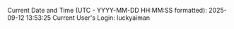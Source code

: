 Current Date and Time (UTC - YYYY-MM-DD HH:MM:SS formatted): 2025-09-12 13:53:25
Current User's Login: luckyaiman
